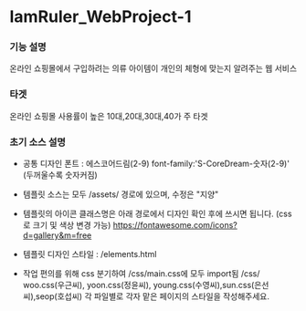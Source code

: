 # IamRuler_WebProject-1

### 기능 설명
온라인 쇼핑몰에서 구입하려는 의류 아이템이 개인의 체형에 맞는지 알려주는 웹 서비스

### 타겟
온라인 쇼핑몰 사용률이 높은 10대,20대,30대,40가 주 타겟

### 초기 소스 설명

* 공통 디자인 폰트 :  에스코어드림(2-9)
  font-family:'S-CoreDream-숫자(2-9)' (두꺼울수록 숫자커짐)

* 템플릿 소스는 모두 /assets/ 경로에 있으며, 수정은 "지양"
* 템플릿의 아이콘 클래스명은 아래 경로에서 디자인 확인 후에 
  쓰시면 됩니다. (css로 크기 및 색상 변경 가능)
  https://fontawesome.com/icons?d=gallery&m=free
* 템플릿 디자인 스타일 :  /elements.html 
* 작업 편의를 위해 css 분기하여 /css/main.css에 모두 import됨
/css/
woo.css(우근씨), yoon.css(정윤씨), young.css(수영씨),sun.css(은선씨),seop(호섭씨)
각 파일별로 각자 맡은 페이지의 스타일을 작성해주세요.
